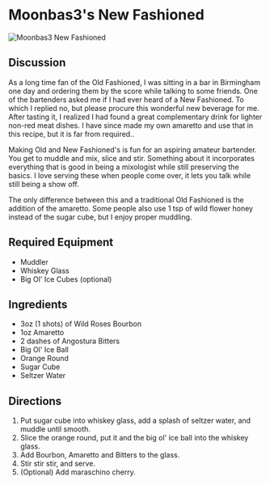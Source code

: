 # Moonbas3's New Fashioned #

![Moonbas3 New Fashioned](https://i.imgur.com/HqXth1P.jpg)

## Discussion

As a long time fan of the Old Fashioned, I was sitting in a bar in Birmingham one day and ordering them by the score while talking to some friends. One of the bartenders asked me if I had ever heard of a New Fashioned. To which I replied no, but please procure this wonderful new beverage for me. After tasting it, I realized I had found a great complementary drink for lighter non-red meat dishes. I have since made my own amaretto and use that in this recipe, but it is far from required..

Making Old and New Fashioned's is fun for an aspiring amateur bartender. You get to muddle and mix, slice and stir. Something about it incorporates everything that is good in being a mixologist while still preserving the basics. I love serving these when people come over, it lets you talk while still being a show off.

The only difference between this and a traditional Old Fashioned is the addition of the amaretto. Some people also use 1 tsp of wild flower honey instead of the sugar cube, but I enjoy proper muddling.


## Required Equipment

* Muddler
* Whiskey Glass
* Big Ol' Ice Cubes (optional)


## Ingredients

* 3oz (1 shots) of Wild Roses Bourbon
* 1oz Amaretto
* 2 dashes of Angostura Bitters
* Big Ol' Ice Ball
* Orange Round
* Sugar Cube
* Seltzer Water


## Directions

1. Put sugar cube into whiskey glass, add a splash of seltzer water, and muddle until smooth.
2. Slice the orange round, put it and the big ol' ice ball into the whiskey glass.
3. Add Bourbon, Amaretto and Bitters to the glass.
4. Stir stir stir, and serve.
5. (Optional) Add maraschino cherry.
